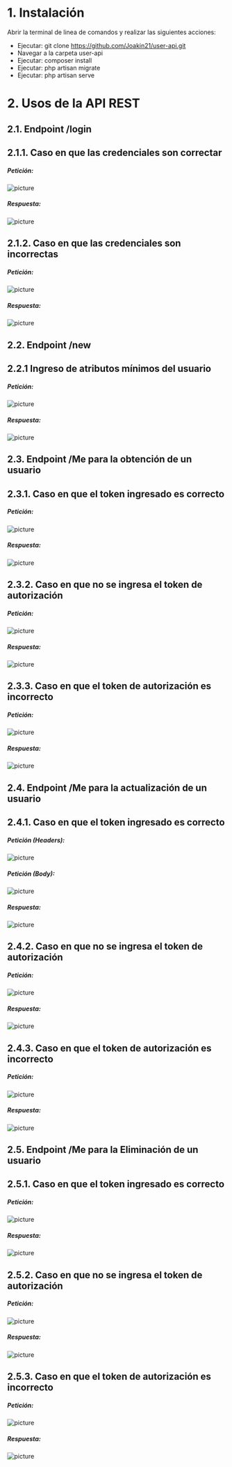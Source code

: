 # 1. Instalación
Abrir la terminal de linea de comandos y realizar las siguientes acciones:
* Ejecutar: git clone https://github.com/Joakin21/user-api.git
* Navegar a la carpeta user-api
* Ejecutar: composer install
* Ejecutar: php artisan migrate
* Ejecutar: php artisan serve

# 2. Usos de la API REST

## 2.1. Endpoint /login
## 2.1.1. Caso en que las credenciales son correctar
##### Petición:
![picture](https://raw.githubusercontent.com/Joakin21/user-api/master/working-api-rest-images/login/1.PNG)
##### Respuesta:
![picture](https://raw.githubusercontent.com/Joakin21/user-api/master/working-api-rest-images/login/2.PNG)
## 2.1.2. Caso en que las credenciales son incorrectas
##### Petición:
![picture](https://raw.githubusercontent.com/Joakin21/user-api/master/working-api-rest-images/login/3.PNG)
##### Respuesta:
![picture](https://raw.githubusercontent.com/Joakin21/user-api/master/working-api-rest-images/login/4.PNG)
## 2.2. Endpoint /new
## 2.2.1 Ingreso de atributos mínimos del usuario
##### Petición:
![picture](https://raw.githubusercontent.com/Joakin21/user-api/master/working-api-rest-images/new/1.PNG)
##### Respuesta:
![picture](https://raw.githubusercontent.com/Joakin21/user-api/master/working-api-rest-images/new/2.PNG)

## 2.3. Endpoint /Me para la obtención de un usuario
## 2.3.1. Caso en que el token ingresado es correcto
##### Petición:
![picture](https://raw.githubusercontent.com/Joakin21/user-api/master/working-api-rest-images/me-get/1.PNG)
##### Respuesta:
![picture](https://raw.githubusercontent.com/Joakin21/user-api/master/working-api-rest-images/me-get/2.PNG)
## 2.3.2. Caso en que no se ingresa el token de autorización
##### Petición:
![picture](https://raw.githubusercontent.com/Joakin21/user-api/master/working-api-rest-images/me-get/3.PNG)
##### Respuesta:
![picture](https://raw.githubusercontent.com/Joakin21/user-api/master/working-api-rest-images/me-get/4.PNG)
## 2.3.3. Caso en que el token de autorización es incorrecto
##### Petición:
![picture](https://raw.githubusercontent.com/Joakin21/user-api/master/working-api-rest-images/me-get/5.PNG)
##### Respuesta:
![picture](https://raw.githubusercontent.com/Joakin21/user-api/master/working-api-rest-images/me-get/6.PNG)

## 2.4. Endpoint /Me para la actualización de un usuario
## 2.4.1. Caso en que el token ingresado es correcto
##### Petición (Headers):
![picture](https://raw.githubusercontent.com/Joakin21/user-api/master/working-api-rest-images/me-put/1.PNG)
##### Petición (Body):
![picture](https://raw.githubusercontent.com/Joakin21/user-api/master/working-api-rest-images/me-put/7.PNG)
##### Respuesta:
![picture](https://raw.githubusercontent.com/Joakin21/user-api/master/working-api-rest-images/me-put/2.PNG)
## 2.4.2. Caso en que no se ingresa el token de autorización
##### Petición:
![picture](https://raw.githubusercontent.com/Joakin21/user-api/master/working-api-rest-images/me-put/3.PNG)
##### Respuesta:
![picture](https://raw.githubusercontent.com/Joakin21/user-api/master/working-api-rest-images/me-put/4.PNG)
## 2.4.3. Caso en que el token de autorización es incorrecto
##### Petición:
![picture](https://raw.githubusercontent.com/Joakin21/user-api/master/working-api-rest-images/me-put/5.PNG)
##### Respuesta:
![picture](https://raw.githubusercontent.com/Joakin21/user-api/master/working-api-rest-images/me-put/6.PNG)

## 2.5. Endpoint /Me para la Eliminación de un usuario
## 2.5.1. Caso en que el token ingresado es correcto
##### Petición:
![picture](https://raw.githubusercontent.com/Joakin21/user-api/master/working-api-rest-images/me-delete/1.PNG)
##### Respuesta:
![picture](https://raw.githubusercontent.com/Joakin21/user-api/master/working-api-rest-images/me-delete/2.PNG)
## 2.5.2. Caso en que no se ingresa el token de autorización
##### Petición:
![picture](https://raw.githubusercontent.com/Joakin21/user-api/master/working-api-rest-images/me-delete/3.PNG)
##### Respuesta:
![picture](https://raw.githubusercontent.com/Joakin21/user-api/master/working-api-rest-images/me-delete/4.PNG)
## 2.5.3. Caso en que el token de autorización es incorrecto
##### Petición:
![picture](https://raw.githubusercontent.com/Joakin21/user-api/master/working-api-rest-images/me-delete/5.PNG)
##### Respuesta:
![picture](https://raw.githubusercontent.com/Joakin21/user-api/master/working-api-rest-images/me-delete/6.PNG)